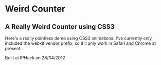 # Weird Counter
## A Really Weird Counter using CSS3

Here's a really pointless demo using CSS3 animations. I've currently only included the webkit vendor prefix, so it'll only work in Safari and Chrome at present.

Built at IPHack on 28/04/2012